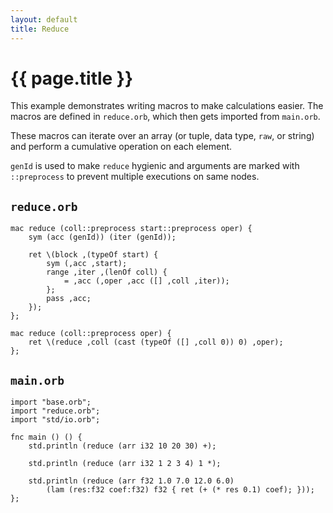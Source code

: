 ```yaml
---
layout: default
title: Reduce
---
```

# {{ page.title }}

This example demonstrates writing macros to make calculations easier. The macros are defined in `reduce.orb`, which then gets imported from `main.orb`.

These macros can iterate over an array (or tuple, data type, `raw`, or string) and perform a cumulative operation on each element.

`genId` is used to make `reduce` hygienic and arguments are marked with `::preprocess` to prevent multiple executions on same nodes.

## `reduce.orb`

```
mac reduce (coll::preprocess start::preprocess oper) {
    sym (acc (genId)) (iter (genId));

    ret \(block ,(typeOf start) {
        sym (,acc ,start);
        range ,iter ,(lenOf coll) {
            = ,acc (,oper ,acc ([] ,coll ,iter));
        };
        pass ,acc;
    });
};

mac reduce (coll::preprocess oper) {
    ret \(reduce ,coll (cast (typeOf ([] ,coll 0)) 0) ,oper);
};
```

## `main.orb`

```
import "base.orb";
import "reduce.orb";
import "std/io.orb";

fnc main () () {
    std.println (reduce (arr i32 10 20 30) +);

    std.println (reduce (arr i32 1 2 3 4) 1 *);

    std.println (reduce (arr f32 1.0 7.0 12.0 6.0)
        (lam (res:f32 coef:f32) f32 { ret (+ (* res 0.1) coef); }));
};
```